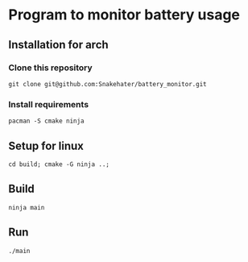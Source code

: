 # Program to monitor battery usage

## Installation for arch

### Clone this repository
`
git clone git@github.com:Snakehater/battery_monitor.git
`

### Install requirements
`
pacman -S cmake ninja
`

## Setup for linux
`
cd build;
cmake -G ninja ..;
`

## Build
`
ninja main
`

## Run
`
./main
`
